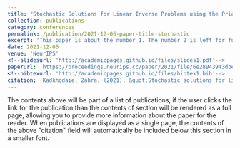 ```yaml
---
title: "Stochastic Solutions for Linear Inverse Problems using the Prior Implicit in a Denoiser"
collection: publications
category: conferences
permalink: /publication/2021-12-06-paper-title-stochastic
excerpt: 'This paper is about the number 1. The number 2 is left for future work.'
date: 2021-12-06
venue: 'NeurIPS'
<!--slidesurl: 'http://academicpages.github.io/files/slides1.pdf'-->
paperurl: 'https://proceedings.neurips.cc/paper/2021/file/6e28943943dbed3c7f82fc05f269947a-Paper.pdf'
<!--bibtexurl: 'http://academicpages.github.io/files/bibtex1.bib'-->
citation: 'Kadkhodaie, Zahra. (2021). &quot;Stochastic solutions for linear inverse problems using the prior implicit in a denoiser.&quot; <i>Advances in Neural Information Processing Systems</i> 34 (13242-13254).'
---
```

The contents above will be part of a list of publications, if the user clicks the link for the publication than the contents of section will be rendered as a full page, allowing you to provide more information about the paper for the reader. When publications are displayed as a single page, the contents of the above "citation" field will automatically be included below this section in a smaller font.
